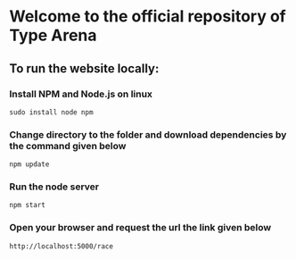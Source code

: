 # Welcome to the official repository of Type Arena

## To run the website locally:

### Install NPM and Node.js on linux
```sudo install node npm```

### Change directory to the folder and download dependencies by the command given below
```npm update```

### Run the node server
```npm start```

### Open your browser and request the url the link given below
```http://localhost:5000/race```
